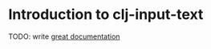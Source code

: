 # Introduction to clj-input-text

TODO: write [great documentation](http://jacobian.org/writing/what-to-write/)
